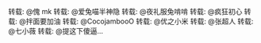 转载: @傀 mk 转载: @爱兔喵半神隐 转载: @夜礼服兔啃啃 转载: @疯狂初心 转载: @拌面要加油 转载: @CocojambooO 转载: @优之小米 转载: @张超人 转载: @七小薇 转载: @提这下傻逼... ​​​​